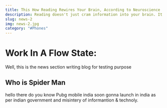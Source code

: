 ```yaml
---
title: This How Reading Rewires Your Brain, According to Neuroscience
description: Reading doesn't just cram information into your brain. It change how your brain. 
slug: news-2
img: news-2.jpg
category: "#Phones"
---
```


# Work In A Flow State:
Well, this is the news section writing blog for testing purpose

## Who is Spider Man

hello there do you know Pubg mobile india soon gonna launch in india as per indian government and misintery of informantion & technoly.